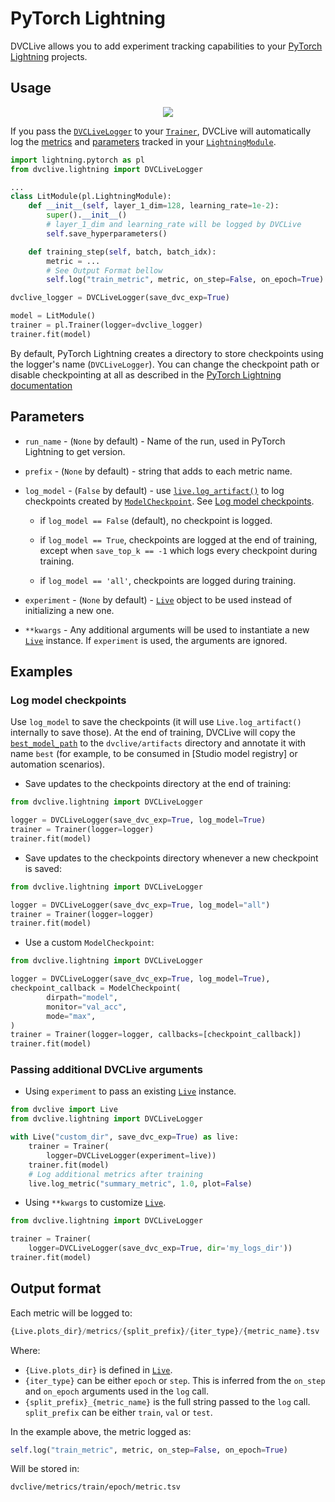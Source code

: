 # PyTorch Lightning

DVCLive allows you to add experiment tracking capabilities to your
[PyTorch Lightning](https://www.pytorchlightning.ai/) projects.

## Usage

<p align='center'>
  <a href="https://colab.research.google.com/github/iterative/dvclive/blob/main/examples/DVCLive-PyTorch-Lightning.ipynb">
    <img src="https://colab.research.google.com/assets/colab-badge.svg" />
  </a>
</p>

If you pass the
[`DVCLiveLogger`](https://github.com/iterative/dvclive/blob/main/src/dvclive/lightning.py)
to your
[`Trainer`](https://lightning.ai/docs/pytorch/stable/common/trainer.html),
DVCLive will automatically log the
[metrics](https://lightning.ai/docs/pytorch/stable/visualize/logging_basic.html#track-metrics)
and
[parameters](https://lightning.ai/docs/pytorch/stable/common/lightning_module.html#save-hyperparameters)
tracked in your
[`LightningModule`](https://pytorch-lightning.readthedocs.io/en/2.0.1/common/lightning_module.html).

```python
import lightning.pytorch as pl
from dvclive.lightning import DVCLiveLogger

...
class LitModule(pl.LightningModule):
    def __init__(self, layer_1_dim=128, learning_rate=1e-2):
        super().__init__()
        # layer_1_dim and learning_rate will be logged by DVCLive
        self.save_hyperparameters()

    def training_step(self, batch, batch_idx):
        metric = ...
        # See Output Format bellow
        self.log("train_metric", metric, on_step=False, on_epoch=True)

dvclive_logger = DVCLiveLogger(save_dvc_exp=True)

model = LitModule()
trainer = pl.Trainer(logger=dvclive_logger)
trainer.fit(model)
```

<admon type="info">

By default, PyTorch Lightning creates a directory to store checkpoints using the
logger's name (`DVCLiveLogger`). You can change the checkpoint path or disable
checkpointing at all as described in the
[PyTorch Lightning documentation](https://lightning.ai/docs/pytorch/stable/common/checkpointing_basic.html#disable-checkpointing)

</admon>

## Parameters

- `run_name` - (`None` by default) - Name of the run, used in PyTorch Lightning
  to get version.

- `prefix` - (`None` by default) - string that adds to each metric name.

- `log_model` - (`False` by default) - use
  [`live.log_artifact()`](/doc/dvclive/live/log_artifact) to log checkpoints
  created by [`ModelCheckpoint`]. See
  [Log model checkpoints](#log-model-checkpoints).

  - if `log_model == False` (default), no checkpoint is logged.

  - if `log_model == True`, checkpoints are logged at the end of training,
    except when `save_top_k == -1` which logs every checkpoint during training.

  - if `log_model == 'all'`, checkpoints are logged during training.

- `experiment` - (`None` by default) - [`Live`](/doc/dvclive/live) object to be
  used instead of initializing a new one.

- `**kwargs` - Any additional arguments will be used to instantiate a new
  [`Live`] instance. If `experiment` is used, the arguments are ignored.

## Examples

### Log model checkpoints

Use `log_model` to save the checkpoints (it will use `Live.log_artifact()`
internally to save those). At the end of training, DVCLive will copy the
[`best_model_path`][`ModelCheckpoint`] to the `dvclive/artifacts` directory and
annotate it with name `best` (for example, to be consumed in [Studio model
registry] or automation scenarios).

- Save updates to the checkpoints directory at the end of training:

```python
from dvclive.lightning import DVCLiveLogger

logger = DVCLiveLogger(save_dvc_exp=True, log_model=True)
trainer = Trainer(logger=logger)
trainer.fit(model)
```

- Save updates to the checkpoints directory whenever a new checkpoint is saved:

```python
from dvclive.lightning import DVCLiveLogger

logger = DVCLiveLogger(save_dvc_exp=True, log_model="all")
trainer = Trainer(logger=logger)
trainer.fit(model)
```

- Use a custom `ModelCheckpoint`:

```python
from dvclive.lightning import DVCLiveLogger

logger = DVCLiveLogger(save_dvc_exp=True, log_model=True),
checkpoint_callback = ModelCheckpoint(
        dirpath="model",
        monitor="val_acc",
        mode="max",
)
trainer = Trainer(logger=logger, callbacks=[checkpoint_callback])
trainer.fit(model)
```

### Passing additional DVCLive arguments

- Using `experiment` to pass an existing [`Live`] instance.

```python
from dvclive import Live
from dvclive.lightning import DVCLiveLogger

with Live("custom_dir", save_dvc_exp=True) as live:
    trainer = Trainer(
        logger=DVCLiveLogger(experiment=live))
    trainer.fit(model)
    # Log additional metrics after training
    live.log_metric("summary_metric", 1.0, plot=False)
```

- Using `**kwargs` to customize [`Live`].

```python
from dvclive.lightning import DVCLiveLogger

trainer = Trainer(
    logger=DVCLiveLogger(save_dvc_exp=True, dir='my_logs_dir'))
trainer.fit(model)
```

## Output format

Each metric will be logged to:

```py
{Live.plots_dir}/metrics/{split_prefix}/{iter_type}/{metric_name}.tsv
```

Where:

- `{Live.plots_dir}` is defined in [`Live`].
- `{iter_type}` can be either `epoch` or `step`. This is inferred from the
  `on_step` and `on_epoch` arguments used in the `log` call.
- `{split_prefix}_{metric_name}` is the full string passed to the `log` call.
  `split_prefix` can be either `train`, `val` or `test`.

In the example above, the metric logged as:

```py
self.log("train_metric", metric, on_step=False, on_epoch=True)
```

Will be stored in:

```
dvclive/metrics/train/epoch/metric.tsv
```

[`live`]: /doc/dvclive/live
[`ModelCheckpoint`]:
  https://lightning.ai/docs/pytorch/stable/api/lightning.pytorch.callbacks.ModelCheckpoint.html
